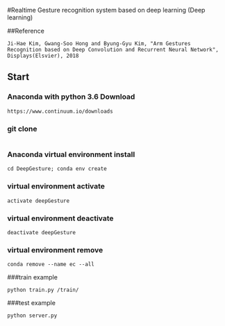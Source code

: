 #Realtime Gesture recognition system based on deep learning (Deep learning) 

##Reference
````
Ji-Hae Kim, Gwang-Soo Hong and Byung-Gyu Kim, "Arm Gestures Recognition based on Deep Convolution and Recurrent Neural Network", Displays(Elsvier), 2018
````
## Start
### Anaconda with python 3.6 Download
````
https://www.continuum.io/downloads
````

### git clone
````

````

### Anaconda virtual environment install
````
cd DeepGesture; conda env create
````
### virtual environment activate
````
activate deepGesture
````

### virtual environment deactivate
````
deactivate deepGesture
````

### virtual environment remove
````
conda remove --name ec --all
````

###train example
````
python train.py /train/
````
###test example
````
python server.py
````